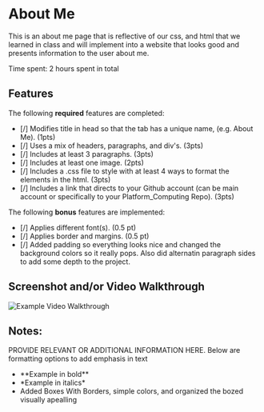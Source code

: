 # About Me

This is an about me page that is reflective of our css, and html that we learned
in class and will implement into a website that looks good and presents information to the user about me.

Time spent: 2 hours spent in total

## Features

The following **required** features are completed:

- [/] Modifies title in head so that the tab has a unique name, (e.g. About Me). (1pts)
- [/] Uses a mix of headers, paragraphs, and div's. (3pts)
- [/] Includes at least 3 paragraphs. (3pts)
- [/] Includes at least one image. (2pts)
- [/] Includes a .css file to style with at least 4 ways to format the elements in the html. (3pts)
- [/] Includes a link that directs to your Github account (can be main account or specifically to your Platform_Computing Repo). (3pts)

The following **bonus** features are implemented:

- [/] Applies different font(s). (0.5 pt)
- [/] Applies border and margins. (0.5 pt)
- [/] Added padding so everything looks nice and changed the background colors so it really pops. Also did alternatin paragraph sides to add
      some depth to the project.

## Screenshot and/or Video Walkthrough

<img src="https://imgur.com/a/JpputMc" title='website screenshots' width='' alt='Example Video Walkthrough' />


## Notes:
PROVIDE RELEVANT OR ADDITIONAL INFORMATION HERE. Below are formatting options to add emphasis in text
<ul>
  <li>**Example in bold**</li>
  <li>*Example in italics*</li>
  <li>Added Boxes With Borders, simple colors, and organized the bozed visually apealling</li>
</ul>
